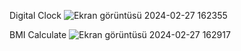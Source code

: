 Digital Clock
![Ekran görüntüsü 2024-02-27 162355](https://github.com/bensubegenilmis/Projects/assets/56439963/636013ff-0a52-485a-96ff-4825ce23ce5c)

BMI Calculate
![Ekran görüntüsü 2024-02-27 162917](https://github.com/bensubegenilmis/Projects/assets/56439963/08d50514-78a9-4a70-92c7-c97656691958)

